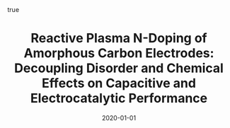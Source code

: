 ---
id: hoqueReactivePlasmaNDoping2020
title: 'Reactive Plasma N-Doping of Amorphous Carbon Electrodes: Decoupling Disorder
  and Chemical Effects on Capacitive and Electrocatalytic Performance'
date: '2020-01-01'
authors:
- Hoque, Md and Behan, James A and Creel, James and Lunney, James G and Perova, Tatiana
  S and Colavita, Paula E and others
doi: 10.3389/fchem.2020.593932
publication: 'In: *Frontiers in chemistry*'
publication_types:
- '1'
selected: false
tags: []
projects: []
math: true
url: '"https://doi.org/10.3389/fchem.2020.593932"'
external: true

---